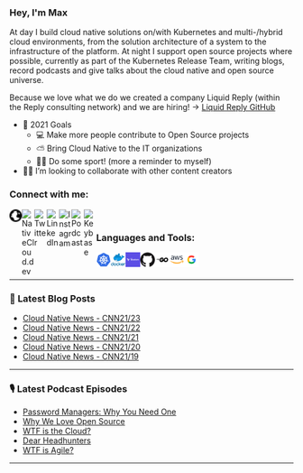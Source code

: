 ### Hey, I'm Max

At day I build cloud native solutions on/with Kubernetes and multi-/hybrid cloud environments, from the solution architecture of a system to the infrastructure of the platform. At night I support open source projects where possible, currently as part of the Kubernetes Release Team, writing blogs, record podcasts and give talks about the cloud native and open source universe. 

Because we love what we do we created a company Liquid Reply (within the Reply consulting network) and we are hiring! -> [Liquid Reply GitHub](https://github.com/Liquid-Reply/we-are-hiring)

- 🥇 2021 Goals
    - 💻 Make more people contribute to Open Source projects
    - ⛅️ Bring Cloud Native to the IT organizations
    - 🚣‍♀️ Do some sport! (more a reminder to myself)
- 👨‍🎨 I’m looking to collaborate with other content creators

### Connect with me:

[<img align="left" alt="max.koerbaecher.com" width="22px" src="https://raw.githubusercontent.com/iconic/open-iconic/master/svg/globe.svg" />][website]
[<img align="left" alt="NativeCloud.dev" width="22px" src="https://cdn.jsdelivr.net/npm/simple-icons@3.4.0/icons/rss.svg" />][blog]
[<img align="left" alt="Twitter" width="22px" src="https://cdn.jsdelivr.net/npm/simple-icons@v3/icons/twitter.svg" />][twitter]
[<img align="left" alt="LinkedIn" width="22px" src="https://cdn.jsdelivr.net/npm/simple-icons@v3/icons/linkedin.svg" />][linkedin]
[<img align="left" alt="Instagram" width="22px" src="https://cdn.jsdelivr.net/npm/simple-icons@v3/icons/instagram.svg" />][instagram]
[<img align="left" alt="Podcast" width="22px" src="https://cdn.jsdelivr.net/npm/simple-icons@3.4.0/icons/anchor.svg" />][podcast]
[<img align="left" alt="Keybase" width="22px" src="https://cdn.jsdelivr.net/npm/simple-icons@3.4.0/icons/keybase.svg" />][keybase]

<br />

### Languages and Tools:
<img align="left" alt="Kubernetes" width="26px" src="https://raw.githubusercontent.com/github/explore/80688e429a7d4ef2fca1e82350fe8e3517d3494d/topics/kubernetes/kubernetes.png" />
<img align="left" alt="Docker" width="26px" src="https://raw.githubusercontent.com/github/explore/80688e429a7d4ef2fca1e82350fe8e3517d3494d/topics/docker/docker.png" />
<img align="left" alt="Terraform" width="26px" src="https://raw.githubusercontent.com/github/explore/80688e429a7d4ef2fca1e82350fe8e3517d3494d/topics/terraform/terraform.png" />
<img align="left" alt="GitHub" width="26px" src="https://raw.githubusercontent.com/github/explore/78df643247d429f6cc873026c0622819ad797942/topics/github/github.png" />
<img align="left" alt="GO" width="26px" src="https://raw.githubusercontent.com/github/explore/80688e429a7d4ef2fca1e82350fe8e3517d3494d/topics/go/go.png" />
<img align="left" alt="AWS" width="26px" src="https://raw.githubusercontent.com/github/explore/fbceb94436312b6dacde68d122a5b9c7d11f9524/topics/aws/aws.png" />
<img align="left" alt="GCP" width="26px" src="https://raw.githubusercontent.com/github/explore/80688e429a7d4ef2fca1e82350fe8e3517d3494d/topics/google/google.png" />

<br />
<br />

---

### 📕 Latest Blog Posts
<!-- BLOG-POST-LIST:START -->
- [Cloud Native News - CNN21/23](https://blog.nativecloud.dev/cnn-2021-23/)
- [Cloud Native News - CNN21/22](https://blog.nativecloud.dev/cnn-2021-22/)
- [Cloud Native News - CNN21/21](https://blog.nativecloud.dev/cnn-2021-21/)
- [Cloud Native News - CNN21/20](https://blog.nativecloud.dev/cnn-2021-20/)
- [Cloud Native News - CNN21/19](https://blog.nativecloud.dev/cnn-2021-19/)
<!-- BLOG-POST-LIST:END -->

---

### 🎙 Latest Podcast Episodes
<!-- PODCAST:START -->
- [Password Managers: Why You Need One](https://anchor.fm/unwyred/episodes/Password-Managers-Why-You-Need-One-epd7ak)
- [Why We Love Open Source](https://anchor.fm/unwyred/episodes/Why-We-Love-Open-Source-en02on)
- [WTF is the Cloud?](https://anchor.fm/unwyred/episodes/WTF-is-the-Cloud-elrg9i)
- [Dear Headhunters](https://anchor.fm/unwyred/episodes/Dear-Headhunters-ekjdrv)
- [WTF is Agile?](https://anchor.fm/unwyred/episodes/WTF-is-Agile-ek0l1m)
<!-- PODCAST:END -->
---

[website]: https://max.koerbaecher.io
[twitter]: https://twitter.com/mkoerbi
[instagram]: https://instagram.com/alpinetechmax
[linkedin]: https://linkedin.com/in/maxkoerbaecher
[blog]: https://nativecloud.dev
[podcast]: https://unwyred.eu
[keybase]: https://keybase.io/mkorbi
